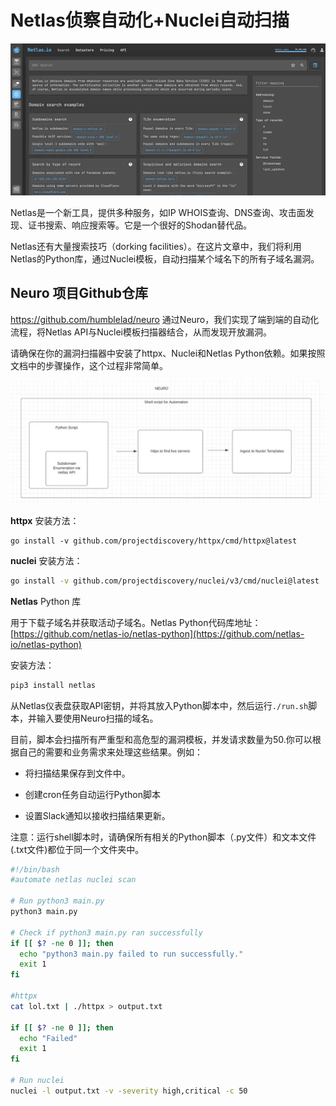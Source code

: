 # Netlas侦察自动化+Nuclei自动扫描

![](https://github.com/owl234/Awesome-SRC-experience/blob/main/img/1_--5o3oamKsoGyyuPNPqwgw.webp)

Netlas是一个新工具，提供多种服务，如IP WHOIS查询、DNS查询、攻击面发现、证书搜索、响应搜索等。它是一个很好的Shodan替代品。

Netlas还有大量搜索技巧（dorking facilities）。在这片文章中，我们将利用Netlas的Python库，通过Nuclei模板，自动扫描某个域名下的所有子域名漏洞。

## Neuro 项目Github仓库

https://github.com/humblelad/neuro
通过Neuro，我们实现了端到端的自动化流程，将Netlas API与Nuclei模板扫描器结合，从而发现开放漏洞。

请确保在你的漏洞扫描器中安装了httpx、Nuclei和Netlas Python依赖。如果按照文档中的步骤操作，这个过程非常简单。

![](https://github.com/owl234/Awesome-SRC-experience/blob/main/img/1_p6jfLD21f-OcyNWphIawuA.webp)

 **httpx** 安装方法：

```basj
go install -v github.com/projectdiscovery/httpx/cmd/httpx@latest
```

**nuclei** 安装方法：

```bash
go install -v github.com/projectdiscovery/nuclei/v3/cmd/nuclei@latest
```

**Netlas** Python 库

用于下载子域名并获取活动子域名。Netlas Python代码库地址：[https://github.com/netlas-io/netlas-python](https://github.com/netlas-io/netlas-python)

安装方法：

```bash
pip3 install netlas
```

从Netlas仪表盘获取API密钥，并将其放入Python脚本中，然后运行`./run.sh`脚本，并输入要使用Neuro扫描的域名。

目前，脚本会扫描所有严重型和高危型的漏洞模板，并发请求数量为50.你可以根据自己的需要和业务需求来处理这些结果。例如：

- 将扫描结果保存到文件中。

- 创建cron任务自动运行Python脚本

- 设置Slack通知以接收扫描结果更新。

注意：运行shell脚本时，请确保所有相关的Python脚本（.py文件）和文本文件(.txt文件)都位于同一个文件夹中。

```bash
#!/bin/bash
#automate netlas nuclei scan

# Run python3 main.py
python3 main.py

# Check if python3 main.py ran successfully
if [[ $? -ne 0 ]]; then
  echo "python3 main.py failed to run successfully."
  exit 1
fi

#httpx
cat lol.txt | ./httpx > output.txt

if [[ $? -ne 0 ]]; then
  echo "Failed"
  exit 1
fi

# Run nuclei
nuclei -l output.txt -v -severity high,critical -c 50
```
